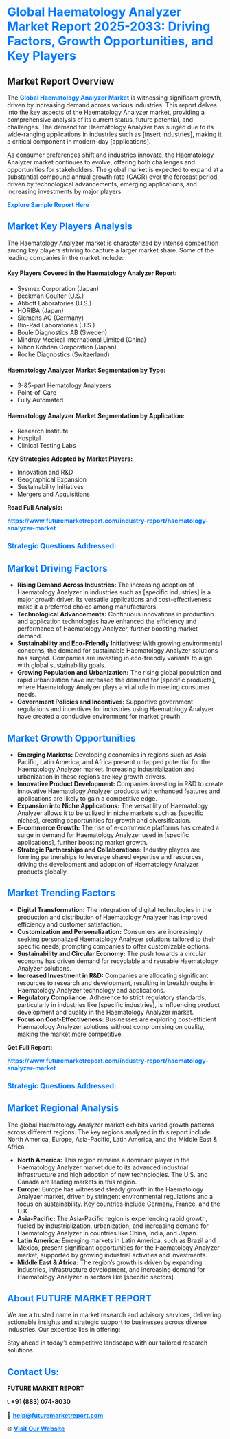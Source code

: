 <h1 style="color: #007BFF;">Global Haematology Analyzer Market Report 2025-2033: Driving Factors, Growth Opportunities, and Key Players</h1>

<section id="overview">
<h2>Market Report Overview</h2>
<p>The <a href="https://www.futuremarketreport.com/industry-report/haematology-analyzer-market" style="color: #007BFF; text-decoration: none;"><strong>Global Haematology Analyzer Market</strong></a> is witnessing significant growth, driven by increasing demand across various industries. This report delves into the key aspects of the Haematology Analyzer market, providing a comprehensive analysis of its current status, future potential, and challenges. The demand for Haematology Analyzer has surged due to its wide-ranging applications in industries such as [insert industries], making it a critical component in modern-day [applications].</p>
<p>As consumer preferences shift and industries innovate, the Haematology Analyzer market continues to evolve, offering both challenges and opportunities for stakeholders. The global market is expected to expand at a substantial compound annual growth rate (CAGR) over the forecast period, driven by technological advancements, emerging applications, and increasing investments by major players.</p>
</section>

<section id="overview">
<p><a href="https://www.futuremarketreport.com/request-sample/reportId=99488" style="color: #007BFF; text-decoration: none;"><strong>Explore Sample Report Here</strong></a></p>
</section>

<section id="key-players">
<h2 style="color: #007BFF;">Market Key Players Analysis</h2>
<p>The Haematology Analyzer market is characterized by intense competition among key players striving to capture a larger market share. Some of the leading companies in the market include:</p>
<h4>Key Players Covered in the Haematology Analyzer Report:</h4>
<ul><li>Sysmex Corporation (Japan)</li><li>Beckman Coulter (U.S.)</li><li>Abbott Laboratories (U.S.)</li><li>HORIBA (Japan)</li><li>Siemens AG (Germany)</li><li>Bio-Rad Laboratories (U.S.)</li><li>Boule Diagnostics AB (Sweden)</li><li>Mindray Medical International Limited (China)</li><li>Nihon Kohden Corporation (Japan)</li><li>Roche Diagnostics (Switzerland)</li></ul>
<h4>Haematology Analyzer Market Segmentation by Type:</h4>
<ul><li>3-&amp;5-part Hematology Analyzers</li><li>Point-of-Care</li><li>Fully Automated</li></ul>

<h4>Haematology Analyzer Market Segmentation by Application:</h4>
<ul><li>Research Institute</li><li>Hospital</li><li>Clinical Testing Labs</li></ul>
<p><strong>Key Strategies Adopted by Market Players:</strong></p>
<ul>
<li>Innovation and R&D</li>
<li>Geographical Expansion</li>
<li>Sustainability Initiatives</li>
<li>Mergers and Acquisitions</li>
</ul>
</section>

<section>
<p><strong>Read Full Analysis: </strong></p><a href="https://www.futuremarketreport.com/industry-report/haematology-analyzer-market" style="color: #007BFF; text-decoration: none;"><strong>https://www.futuremarketreport.com/industry-report/haematology-analyzer-market</strong></a>
<h3 style="color: #007BFF;">Strategic Questions Addressed:</h3>
</section>

<section id="driving-factors">
<h2 style="color: #007BFF;">Market Driving Factors</h2>
<ul>
<li><strong>Rising Demand Across Industries:</strong> The increasing adoption of Haematology Analyzer in industries such as [specific industries] is a major growth driver. Its versatile applications and cost-effectiveness make it a preferred choice among manufacturers.</li>
<li><strong>Technological Advancements:</strong> Continuous innovations in production and application technologies have enhanced the efficiency and performance of Haematology Analyzer, further boosting market demand.</li>
<li><strong>Sustainability and Eco-Friendly Initiatives:</strong> With growing environmental concerns, the demand for sustainable Haematology Analyzer solutions has surged. Companies are investing in eco-friendly variants to align with global sustainability goals.</li>
<li><strong>Growing Population and Urbanization:</strong> The rising global population and rapid urbanization have increased the demand for [specific products], where Haematology Analyzer plays a vital role in meeting consumer needs.</li>
<li><strong>Government Policies and Incentives:</strong> Supportive government regulations and incentives for industries using Haematology Analyzer have created a conducive environment for market growth.</li>
</ul>
</section>

<section id="growth-opportunities">
<h2 style="color: #007BFF;">Market Growth Opportunities</h2>
<ul>
<li><strong>Emerging Markets:</strong> Developing economies in regions such as Asia-Pacific, Latin America, and Africa present untapped potential for the Haematology Analyzer market. Increasing industrialization and urbanization in these regions are key growth drivers.</li>
<li><strong>Innovative Product Development:</strong> Companies investing in R&D to create innovative Haematology Analyzer products with enhanced features and applications are likely to gain a competitive edge.</li>
<li><strong>Expansion into Niche Applications:</strong> The versatility of Haematology Analyzer allows it to be utilized in niche markets such as [specific niches], creating opportunities for growth and diversification.</li>
<li><strong>E-commerce Growth:</strong> The rise of e-commerce platforms has created a surge in demand for Haematology Analyzer used in [specific applications], further boosting market growth.</li>
<li><strong>Strategic Partnerships and Collaborations:</strong> Industry players are forming partnerships to leverage shared expertise and resources, driving the development and adoption of Haematology Analyzer products globally.</li>
</ul>
</section>

<section id="trending-factors">
<h2 style="color: #007BFF;">Market Trending Factors</h2>
<ul>
<li><strong>Digital Transformation:</strong> The integration of digital technologies in the production and distribution of Haematology Analyzer has improved efficiency and customer satisfaction.</li>
<li><strong>Customization and Personalization:</strong> Consumers are increasingly seeking personalized Haematology Analyzer solutions tailored to their specific needs, prompting companies to offer customizable options.</li>
<li><strong>Sustainability and Circular Economy:</strong> The push towards a circular economy has driven demand for recyclable and reusable Haematology Analyzer solutions.</li>
<li><strong>Increased Investment in R&D:</strong> Companies are allocating significant resources to research and development, resulting in breakthroughs in Haematology Analyzer technology and applications.</li>
<li><strong>Regulatory Compliance:</strong> Adherence to strict regulatory standards, particularly in industries like [specific industries], is influencing product development and quality in the Haematology Analyzer market.</li>
<li><strong>Focus on Cost-Effectiveness:</strong> Businesses are exploring cost-efficient Haematology Analyzer solutions without compromising on quality, making the market more competitive.</li>
</ul>
</section>

<section>
<p><strong>Get Full Report: </strong></p><a href="https://www.futuremarketreport.com/industry-report/haematology-analyzer-market" style="color: #007BFF; text-decoration: none;"><strong>https://www.futuremarketreport.com/industry-report/haematology-analyzer-market</strong></a>
<h3 style="color: #007BFF;">Strategic Questions Addressed:</h3>
</section>


<section id="regional-analysis">
<h2 style="color: #007BFF;">Market Regional Analysis</h2>
<p>The global Haematology Analyzer market exhibits varied growth patterns across different regions. The key regions analyzed in this report include North America, Europe, Asia-Pacific, Latin America, and the Middle East & Africa:</p>
<ul>
<li><strong>North America:</strong> This region remains a dominant player in the Haematology Analyzer market due to its advanced industrial infrastructure and high adoption of new technologies. The U.S. and Canada are leading markets in this region.</li>
<li><strong>Europe:</strong> Europe has witnessed steady growth in the Haematology Analyzer market, driven by stringent environmental regulations and a focus on sustainability. Key countries include Germany, France, and the U.K.</li>
<li><strong>Asia-Pacific:</strong> The Asia-Pacific region is experiencing rapid growth, fueled by industrialization, urbanization, and increasing demand for Haematology Analyzer in countries like China, India, and Japan.</li>
<li><strong>Latin America:</strong> Emerging markets in Latin America, such as Brazil and Mexico, present significant opportunities for the Haematology Analyzer market, supported by growing industrial activities and investments.</li>
<li><strong>Middle East & Africa:</strong> The region’s growth is driven by expanding industries, infrastructure development, and increasing demand for Haematology Analyzer in sectors like [specific sectors].</li>
</ul>
</section>

<footer>
<h2 style="color: #007BFF;">About FUTURE MARKET REPORT</h2>
<p>We are a trusted name in market research and advisory services, delivering actionable insights and strategic support to businesses across diverse industries. Our expertise lies in offering:</p>

<p>Stay ahead in today’s competitive landscape with our tailored research solutions.</p>

<h2 style="color: #007BFF;">Contact Us:</h2>
<p><strong>FUTURE MARKET REPORT</strong></p>
<p>📞 <strong>+91 (883) 074-8030</strong></p>
<p>📧 <strong><a href="mailto:help@futuremarketreport.com" style="color: #007BFF;">help@futuremarketreport.com</a></strong></p>
<p>🌐 <strong><a href="https://www.futuremarketreport.com/" style="color: #007BFF;">Visit Our Website</a></strong></p>
</footer>
